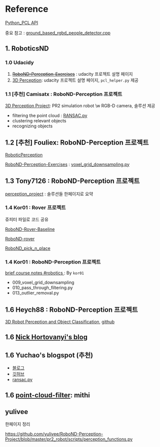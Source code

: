 # Reference 

[Python_PCL API](http://strawlab.github.io/python-pcl/)

중요 참고 : [ground_based_rgbd_people_detector.cpp](https://github.com/strawlab/python-pcl/blob/master/examples/official/Applications/ground_based_rgbd_people_detector.txt)


## 1. RoboticsND

### 1.0 Udacidy 

1. ~~[RoboND-Perception-Exercises](https://github.com/udacity/RoboND-Perception-Exercises)~~ : udacity 프로젝트 설명 페이지 
2. [3D Perception](https://github.com/udacity/RoboND-Perception-Project): udacity 프로젝트 설명 페이지, `pcl_helper.py` 제공


### 1.1 [추천] Camisatx : RoboND-Perception 프로젝트

[3D Perception Project](https://github.com/camisatx/RoboticsND/blob/master/projects/perception/README.md): PR2 simulation robot \w RGB-D camera, 솔루션 제공 
- filtering the point cloud : [RANSAC.py](https://github.com/camisatx/RoboticsND/blob/master/projects/perception/Exercise-1/RANSAC.py)
- clustering relevant objects 
- recognizing objects



## 1.2 [추천] Fouliex: RoboND-Perception 프로젝트

[RoboticPerception](https://github.com/fouliex/RoboticPerception)

[RoboND-Perception-Exercises](https://github.com/fouliex/RoboND-Perception-Exercises) : [voxel_grid_downsampling.py](https://github.com/fouliex/RoboND-Perception-Exercises/blob/master/Exercise-1/voxel_grid_downsampling.py)

## 1.3 Tony7126 : RoboND-Perception 프로젝트
 
[perception_project](https://github.com/tony7126/perception_project) : 솔루션들 한페이지로 요약


### 1.4 Kor01 : Rover 프로젝트 

쥬피터 파일로 코드 공유 
 
[RoboND-Rover-Baseline](https://github.com/kor01/RoboND-Rover-Baseline)

[RoboND-rover](https://github.com/kor01/RoboND-rover)
 
[RoboND_pick_n_place](https://github.com/kor01/RoboND_pick_n_place)

### 1.4 Kor01 : RoboND-Perception 프로젝트

[brief course notes #robotics ](https://gist.github.com/kor01/84b4c1c590583533811781a9209f243e): By `kor01`
- 009_voxel_grid_downsampling
- 010_pass_through_filtering.py
- 013_outlier_removal.py





## 1.6 Heych88 : RoboND-Perception 프로젝트


[3D Robot Perception and Object Classification](https://www.haidynmcleod.com/3d-robot-perception), [github](https://github.com/Heych88/udacity-robond-Perception)




## 1.6 [Nick Hortovanyi's blog](https://hortovanyi.wordpress.com/tag/robond/)

## 1.6 Yuchao's blogspot (추천)
- [블로그](http://www.yuchao.us/2017/09/robot-nd-a3-perception.html)
- [깃허브](https://github.com/jychstar/NanoDegreeProject/tree/master/RoboND/p3_perception)
- [ransac.py](https://github.com/jychstar/NanoDegreeProject/blob/master/RoboND/p3_perception/RANSAC.py)

## 1.6 [point-cloud-filter](https://github.com/mithi/point-cloud-filter): mithi




## yulivee

한페이지 정리 

https://github.com/yulivee/RoboND-Perception-Project/blob/master/pr2_robot/scripts/perception_functions.py

## 

